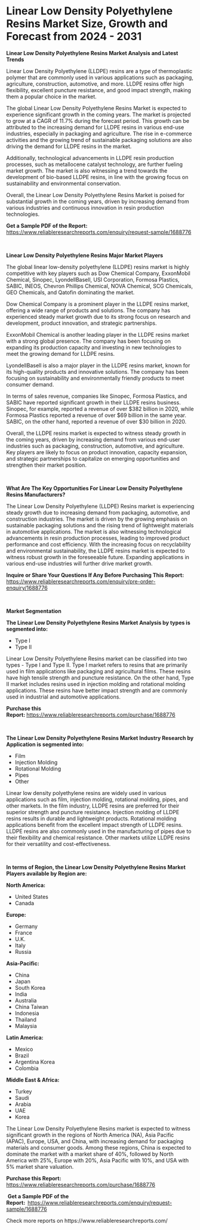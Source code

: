 <p><h1>Linear Low Density Polyethylene Resins Market Size, Growth and Forecast from 2024 - 2031</h1></p><p><strong>Linear Low Density Polyethylene Resins Market Analysis and Latest Trends</strong></p>
<p><p>Linear Low Density Polyethylene (LLDPE) resins are a type of thermoplastic polymer that are commonly used in various applications such as packaging, agriculture, construction, automotive, and more. LLDPE resins offer high flexibility, excellent puncture resistance, and good impact strength, making them a popular choice in the market.</p><p>The global Linear Low Density Polyethylene Resins Market is expected to experience significant growth in the coming years. The market is projected to grow at a CAGR of 11.7% during the forecast period. This growth can be attributed to the increasing demand for LLDPE resins in various end-use industries, especially in packaging and agriculture. The rise in e-commerce activities and the growing trend of sustainable packaging solutions are also driving the demand for LLDPE resins in the market.</p><p>Additionally, technological advancements in LLDPE resin production processes, such as metallocene catalyst technology, are further fueling market growth. The market is also witnessing a trend towards the development of bio-based LLDPE resins, in line with the growing focus on sustainability and environmental conservation.</p><p>Overall, the Linear Low Density Polyethylene Resins Market is poised for substantial growth in the coming years, driven by increasing demand from various industries and continuous innovation in resin production technologies.</p></p>
<p><strong>Get a Sample PDF of the Report:&nbsp;</strong> <a href="https://www.reliableresearchreports.com/enquiry/request-sample/1688776">https://www.reliableresearchreports.com/enquiry/request-sample/1688776</a></p>
<p>&nbsp;</p>
<p><strong>Linear Low Density Polyethylene Resins Major Market Players</strong></p>
<p><p>The global linear low-density polyethylene (LLDPE) resins market is highly competitive with key players such as Dow Chemical Company, ExxonMobil Chemical, Sinopec, LyondellBasell, USI Corporation, Formosa Plastics, SABIC, INEOS, Chevron Phillips Chemical, NOVA Chemical, SCG Chemicals, GEO Chemicals, and Qatofin dominating the market.</p><p>Dow Chemical Company is a prominent player in the LLDPE resins market, offering a wide range of products and solutions. The company has experienced steady market growth due to its strong focus on research and development, product innovation, and strategic partnerships.</p><p>ExxonMobil Chemical is another leading player in the LLDPE resins market with a strong global presence. The company has been focusing on expanding its production capacity and investing in new technologies to meet the growing demand for LLDPE resins.</p><p>LyondellBasell is also a major player in the LLDPE resins market, known for its high-quality products and innovative solutions. The company has been focusing on sustainability and environmentally friendly products to meet consumer demand.</p><p>In terms of sales revenue, companies like Sinopec, Formosa Plastics, and SABIC have reported significant growth in their LLDPE resins business. Sinopec, for example, reported a revenue of over $382 billion in 2020, while Formosa Plastics reported a revenue of over $69 billion in the same year. SABIC, on the other hand, reported a revenue of over $30 billion in 2020.</p><p>Overall, the LLDPE resins market is expected to witness steady growth in the coming years, driven by increasing demand from various end-user industries such as packaging, construction, automotive, and agriculture. Key players are likely to focus on product innovation, capacity expansion, and strategic partnerships to capitalize on emerging opportunities and strengthen their market position.</p></p>
<p>&nbsp;</p>
<p><strong>What Are The Key Opportunities For Linear Low Density Polyethylene Resins Manufacturers?</strong></p>
<p><p>The Linear Low Density Polyethylene (LLDPE) Resins market is experiencing steady growth due to increasing demand from packaging, automotive, and construction industries. The market is driven by the growing emphasis on sustainable packaging solutions and the rising trend of lightweight materials in automotive applications. The market is also witnessing technological advancements in resin production processes, leading to improved product performance and cost efficiency. With the increasing focus on recyclability and environmental sustainability, the LLDPE resins market is expected to witness robust growth in the foreseeable future. Expanding applications in various end-use industries will further drive market growth.</p></p>
<p><strong>Inquire or Share Your Questions If Any Before Purchasing This Report:</strong> <a href="https://www.reliableresearchreports.com/enquiry/pre-order-enquiry/1688776">https://www.reliableresearchreports.com/enquiry/pre-order-enquiry/1688776</a></p>
<p>&nbsp;</p>
<p><strong>Market Segmentation</strong></p>
<p><strong>The Linear Low Density Polyethylene Resins Market Analysis by types is segmented into:</strong></p>
<p><ul><li>Type I</li><li>Type II</li></ul></p>
<p><p>Linear Low Density Polyethylene Resins market can be classified into two types - Type I and Type II. Type I market refers to resins that are primarily used in film applications like packaging and agricultural films. These resins have high tensile strength and puncture resistance. On the other hand, Type II market includes resins used in injection molding and rotational molding applications. These resins have better impact strength and are commonly used in industrial and automotive applications.</p></p>
<p><strong>Purchase this Report:&nbsp;</strong><a href="https://www.reliableresearchreports.com/purchase/1688776">https://www.reliableresearchreports.com/purchase/1688776</a></p>
<p>&nbsp;</p>
<p><strong>The Linear Low Density Polyethylene Resins Market Industry Research by Application is segmented into:</strong></p>
<p><ul><li>Film</li><li>Injection Molding</li><li>Rotational Molding</li><li>Pipes</li><li>Other</li></ul></p>
<p><p>Linear low density polyethylene resins are widely used in various applications such as film, injection molding, rotational molding, pipes, and other markets. In the film industry, LLDPE resins are preferred for their superior strength and puncture resistance. Injection molding of LLDPE resins results in durable and lightweight products. Rotational molding applications benefit from the excellent impact strength of LLDPE resins. LLDPE resins are also commonly used in the manufacturing of pipes due to their flexibility and chemical resistance. Other markets utilize LLDPE resins for their versatility and cost-effectiveness.</p></p>
<p>&nbsp;</p>
<p><strong>In terms of Region, the Linear Low Density Polyethylene Resins Market Players available by Region are:</strong></p>
<p>
    <p> <strong> North America: </strong>
        <ul>
            <li>United States</li>
            <li>Canada</li>
        </ul>
        </p> 
    <p> <strong> Europe: </strong>
        <ul>
            <li>Germany</li>
            <li>France</li>
            <li>U.K.</li>
            <li>Italy</li>
            <li>Russia</li>
        </ul>
        </p> 
    <p> <strong> Asia-Pacific: </strong>
        <ul>
            <li>China</li>
            <li>Japan</li>
            <li>South Korea</li>
            <li>India</li>
            <li>Australia</li>
            <li>China Taiwan</li>
            <li>Indonesia</li>
            <li>Thailand</li>
            <li>Malaysia</li>
        </ul>
        </p> 
    <p> <strong> Latin America: </strong>
        <ul>
            <li>Mexico</li>
            <li>Brazil</li>
            <li>Argentina Korea</li>
            <li>Colombia</li>
        </ul>
        </p> 
    <p> <strong> Middle East & Africa: </strong>
        <ul>
            <li>Turkey</li>
            <li>Saudi</li>
            <li>Arabia</li>
            <li>UAE</li>
            <li>Korea</li>
        </ul>
    </p>
    </p>
<p><p>The Linear Low Density Polyethylene Resins market is expected to witness significant growth in the regions of North America (NA), Asia Pacific (APAC), Europe, USA, and China, with increasing demand for packaging materials and consumer goods. Among these regions, China is expected to dominate the market with a market share of 40%, followed by North America with 25%, Europe with 20%, Asia Pacific with 10%, and USA with 5% market share valuation.</p></p>
<p><strong>Purchase this Report: </strong><a href="https://www.reliableresearchreports.com/purchase/1688776">https://www.reliableresearchreports.com/purchase/1688776</a></p>
<p>&nbsp;<strong>Get a Sample PDF of the Report:&nbsp;&nbsp;</strong><a href="https://www.reliableresearchreports.com/enquiry/request-sample/1688776">https://www.reliableresearchreports.com/enquiry/request-sample/1688776</a></p>
<p><strong></strong></p>
<p>Check more reports on https://www.reliableresearchreports.com/</p>